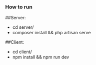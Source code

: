 ### How to run

##Server:

- cd server/
- composer install && php artisan serve

##Client:

- cd client/
- npm install && npm run dev
